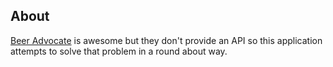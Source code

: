 ## About
[Beer Advocate](http://www.beeradvocate.com) is awesome but they don't provide an API so this application attempts to solve that problem
in a round about way.
